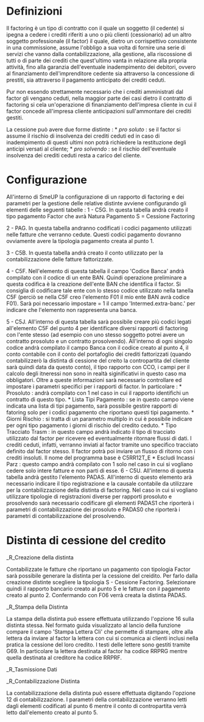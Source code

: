 # Definizioni
Il factoring è un tipo di contratto con il quale un soggetto (il cedente) si ipegna a cedere i crediti riferiti a uno o più clienti (cessionario) ad un altro soggetto professionale (il factor) il quale, dietro un corrispettivo consistente in una commissione, assume l'obbligo a sua volta di fornire una serie di servizi che vanno dalla contabilizzazione, alla gestione, alla riscossione di tutti o di parte dei crediti che quest'ultimo vanta in relazione alla propria attività, fino alla garanzia dell'eventuale inadempimento dei debitori, ovvero al finanziamento dell'imprenditore cedente sia attraverso la concessione di prestiti, sia attraverso il pagamento anticipato dei crediti ceduti.

Pur non essendo strettamente necessario che i crediti amministrati dal factor gli vengano ceduti, nella maggior parte dei casi dietro il contratto di factoring si cela un'operazione di finanziamento dell'impresa cliente in cui il factor concede all'impresa cliente anticipazioni sull'ammontare dei crediti gestiti.

La cessione può avere due forme distinte : 
 \* _pro soluto_  :  se il factor si assume il rischio di insolvenza dei crediti ceduti ed in caso di inadempimento di questi ultimi non potrà richiedere la restituzione degli anticipi versati al cliente;
 \* _pro solvendo_ :  se il rischio dell'eventuale insolvenza dei crediti ceduti resta a carico del cliente.

# Configurazione

All'interno di SmeUP la configurazione di un rapporto di factoring e dei parametri per la gestione delle relative distinte avviene configurando gli elementi delle seguenti tabelle : 
 1 - C5G. In questa tabella andrà creato il tipo pagamento Factor che avrà Natura Pagamento S = Cessione Factoring

 2 - PAG. In questa tabella andranno codificati i codici pagamento utilizzati nelle fatture che verranno cedute. Questi codici pagamento dovranno ovviamente avere la tipologia pagamento creata al punto 1.

 3 - C5B. In questa tabella andrà creato il conto utilizzato per la contabilizzazione delle fatture fattorizzate.

 4 - C5F. Nell'elemento di questa tabella il campo 'Codice Banca'  andrà compilato con il codice di un ente BAN. Quindi operazione preliminare a  questa codifica è la creazione dell'ente BAN che identifica il factor. Si consiglia di codificare tale ente con lo stesso codice utilizzato nella tanella C5F (perciò se nella C5F creo l'elemento F01 il mio ente BAN avrà codice F01). Sarà poi necessario impostare = 1 il campo 'Intermed.extra-banc.' per indicare che l'elemento non rappresenta una banca.

5 - C5J. All'interno di questa tabella sarà possibile creare più codici legati all'elemento C5F del punto 4 per identificare diversi rapporti di factoring con l'ente stesso (ad esempio con uno stesso soggetto potrei avere un contratto prosoluto e un contratto prosolvendo). All'interno di ogni singolo codice andrà compilato il campo Banca con il codice creato al punto 4, il conto contabile con il conto del portafoglio dei crediti fattorizzati  (quando contabilizzerò la distinta di cessione del creito la contropartita del cliente sarà quindi data da questo conto), il tipo rapporto con CCO, i campi per il calcolo degli itneressi non sono in realtà siginificativi in questo caso ma obbligatori. Oltre a queste informazioni sarà necessario controllare ed impostare i parametri specifici per i rapporti di factor. In particolare : 
 \* Prosoluto :  andrà compilato con 1 nel caso in cui il rapporto identifichi un contratto di questo tipo.
 \* Lista Tipi Pagamento :  se in questo campo viene indicata una lista di tipi pagamento, sarà possibile gestire rapporti di fatoring solo per i codici pagamento che riportano questi tipi pagamento.
 \* Giorni Rischio :  si tratta di un parametro multiplo in cui è possibile indicare per ogni tipo pagamento i giorni di rischio del credito ceduto.
 \* Tipo Tracciato Trasm :  in questo campo andrà indicato il tipo di tracciato utilizzato dal factor per ricevere ed eventualmente ritornare flussi di dati. I crediti ceduti, infatti, verranno inviati al factor tramite uno specifico tracciato definito dal factor stesso. Il factor potrà poi inviare un flusso di ritorno con i crediti insoluti. Il nome del programma base è C5RR12T_E
 \* Escludi Incassi Parz :  questo campo andrà compilato con 1 solo nel caso in cui si vogliano cedere solo intere fatture e non parti di esse.
 6 - C5U. All'interno di questa tabella andrà gestito l'elemento PADAS. All'interno di questo elemento arà necessario indicare il tipo registrazione e la causale contabile da utilizzare per la contabilizzazione della distinta di factoring. Nel caso in cui si vogliano utilizzare tipologie di registrazioni diverse per rapporti prosoluto e prosolvendo sarà necessario codificare gli elementi PADAS1 che riporterà i parametri di contabilizzazione dei prosoluto e PADAS0  che riporterà i parametri di contabilizzazione del prosolvendo.

# Distinta di cessione del credito
_R_Creazione della distinta

Contabilizzate le fatture che riportano un pagamento con tipologia Factor sarà possibile generare la distinta per la cessione del creidito.
Per farlo dalla creazione distinte scegliere la tipologia S - Cessione Factoring. Selezionare quindi il rapporto bancario creato al punto 5 e le fatture con il pagamento creato al punto 2.
Confermando con F06 verrà creata la distinta PADAS.

_R_Stampa della Distinta

La stampa della distinta può essere effettuata utilizzando l'opzione 16 sulla distinta stessa.
Nel formato guida visualizzato al lancio della funzione compare il campo 'Stampa Lettera Cli' che permette di stampare, oltre alla lettera da inviare al factor la lettera con cui si comunica ai clienti inclusi nella pratica la cessione del loro credito.
I testi delle lettere sono gestiti tramite G69. In particolare la lettera destinata al factor ha codice RRPRG mentre quella destinata al creditore ha codice RRPRF.

_R_Tasmissione Dati

_R_Contabilizzazione Distinta

La contabilizzazione della distinta può essere effettuata digitando l'opzione 12 di contabilizzazione. I parametri della contabilizzazione verranno letti dagli elementi codificati al punto 6 mentre il conto di contropartita verrà letto dall'elemento creato al punto 5.
